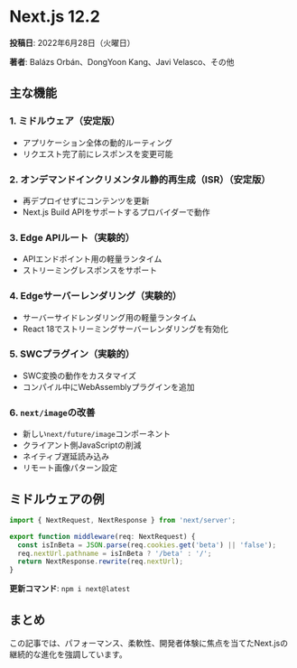 # Next.js 12.2

**投稿日**: 2022年6月28日（火曜日）

**著者**: Balázs Orbán、DongYoon Kang、Javi Velasco、その他

## 主な機能

### 1. ミドルウェア（安定版）

- アプリケーション全体の動的ルーティング
- リクエスト完了前にレスポンスを変更可能

### 2. オンデマンドインクリメンタル静的再生成（ISR）（安定版）

- 再デプロイせずにコンテンツを更新
- Next.js Build APIをサポートするプロバイダーで動作

### 3. Edge APIルート（実験的）

- APIエンドポイント用の軽量ランタイム
- ストリーミングレスポンスをサポート

### 4. Edgeサーバーレンダリング（実験的）

- サーバーサイドレンダリング用の軽量ランタイム
- React 18でストリーミングサーバーレンダリングを有効化

### 5. SWCプラグイン（実験的）

- SWC変換の動作をカスタマイズ
- コンパイル中にWebAssemblyプラグインを追加

### 6. `next/image`の改善

- 新しい`next/future/image`コンポーネント
- クライアント側JavaScriptの削減
- ネイティブ遅延読み込み
- リモート画像パターン設定

## ミドルウェアの例

```typescript
import { NextRequest, NextResponse } from 'next/server';

export function middleware(req: NextRequest) {
  const isInBeta = JSON.parse(req.cookies.get('beta') || 'false');
  req.nextUrl.pathname = isInBeta ? '/beta' : '/';
  return NextResponse.rewrite(req.nextUrl);
}
```

**更新コマンド**: `npm i next@latest`

## まとめ

この記事では、パフォーマンス、柔軟性、開発者体験に焦点を当てたNext.jsの継続的な進化を強調しています。
